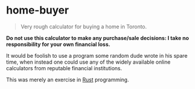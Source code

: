 # home-buyer

> Very rough calculator for buying a home in Toronto.

**Do not use this calculator to make any purchase/sale decisions: I take no responsibility for your own financial loss.**

It would be foolish to use a program some random dude wrote in his spare time, when instead one could use any of the widely available online calculators from reputable financial institutions.

This was merely an exercise in [Rust][rust] programming.

[rust]: https://www.rust-lang.org/
